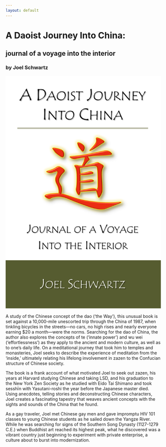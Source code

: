 ```yaml
---
layout: default
---
```


# A Daoist Journey Into China:
## journal of a voyage into the interior
### by Joel Schwartz

<img class="cover" src="/assets/images/daoist-journey.jpg" alt="Cover: A Daoist Journey Into China: journal of a voyage into the interior"/>

A study of the Chinese concept of the dao (‘the Way’), this unusual book is set against a 10,000-mile unescorted trip through the China of 1987, when tinkling bicycles in the streets—no cars, no high rises and nearly everyone earning $20 a month—were the norms. Searching for the dao of China, the author also explores the concepts of te (‘innate power’) and wu wei (‘effortlessness’) as they apply to the ancient and modern culture, as well as to one’s daily life. On a meditational journey that took him to temples and monasteries, Joel seeks to describe the experience of meditation from the ‘inside,’ ultimately relating his lifelong involvement in zazen to the Confucian structure of Chinese society.

The book is a frank account of what motivated Joel to seek out zazen, his years at Harvard studying Chinese and taking LSD, and his graduation to the New York Zen Society as he studied with Eido Tai Shimano and took sesshīn with Yasutani-roshi the year before the Japanese master died. Using anecdotes, telling stories and deconstructing Chinese characters, Joel creates a fascinating tapestry that weaves ancient concepts with the sights and sounds of the China that he found.

As a gay traveler, Joel met Chinese gay men and gave impromptu HIV 101 classes to young Chinese students as he sailed down the Yangze River. While he was searching for signs of the Southern Song Dynasty (1127-1279 C.E.) when Buddhist art reached its highest peak, what he discovered was a vibrant country just beginning to experiment with private enterprise, a culture about to burst into modernization.